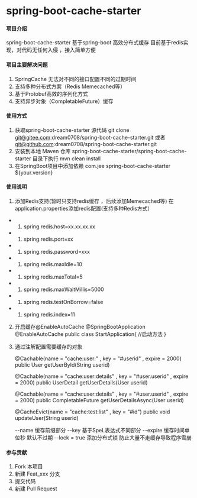 # spring-boot-cache-starter

#### 项目介绍
spring-boot-cache-starter 基于spring-boot 高效分布式缓存
目前基于redis实现，对代码无任何入侵 ，接入简单方便

#### 项目主要解决问题
1. SpringCache 无法对不同的接口配置不同的过期时间
2. 支持多种分布式方案（Redis Memecached等）
3. 基于Protobuf高效的序列化方式
4. 支持异步对象（CompletableFuture）缓存


#### 使用方式

1. 获取spring-boot-cache-starter 源代码
   git clone git@gitee.com:dream0708/spring-boot-cache-starter.git
        或者 git@github.com:dream0708/spring-boot-cache-starter.git
2. 安装到本地 Maven 仓库
   spring-boot-cache-starter/spring-boot-cache-starter 目录下执行
   mvn clean install
3. 在SpringBoot项目中添加依赖
   <dependency>
            <groupId>com.jee</groupId>
            <artifactId>spring-boot-cache-starter</artifactId>
            <version>${your.version}</version>
   </dependency>

#### 使用说明

1. 添加Redis支持(暂时只支持redis缓存 ，后续添加Memecached等)
   在application.properties添加redis配置(支持多种Redis方式）
- 1.    spring.redis.host=xx.xx.xx.xx
- 1.    spring.redis.port=xx
- 1.    spring.redis.password=xxx
- 1.    spring.redis.maxIdle=10 
- 1.    spring.redis.maxTotal=5 
- 1.    spring.redis.maxWaitMillis=5000 
- 1.    spring.redis.testOnBorrow=false 
- 1.    spring.redis.index=11
2. 开启缓存@EnableAutoCache
   @SpringBootApplication
   @EnableAutoCache
   public class StartApplication{
       //启动方法
   }

3. 通过注解配置需要缓存的对象
   
   @Cachable(name = "cache:user:" , key = "#userid" , expire = 2000)
   public User getUserById(String userid)

   @Cachable(name = "cache:user:details" , key = "#user.userid" , expire = 2000)
   public UserDetail getUserDetails(User userid)

   @Cachable(name = "cache:user:details" , key = "#user.userid" , expire = 2000)
   public CompletableFuture<UserDetail> getUserDetailsAsync(User userid)
    
   
   @CacheEvict(name = "cache:test:list" , key = "#id")
   public void updateUser(String userid)


   --name 缓存前缀部分
   --key  基于SpeL表达式不同部分
   --expire 缓存时间单位秒 默认不过期
   --lock = true 添加分布式锁 防止大量不走缓存导致程序雪崩
   
   

#### 参与贡献

1. Fork 本项目
2. 新建 Feat_xxx 分支
3. 提交代码
4. 新建 Pull Request


